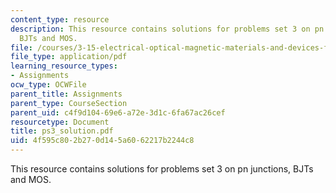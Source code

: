 ```yaml
---
content_type: resource
description: This resource contains solutions for problems set 3 on pn junctions,
  BJTs and MOS.
file: /courses/3-15-electrical-optical-magnetic-materials-and-devices-fall-2006/4f595c802b270d145a6062217b2244c8_ps3_solution.pdf
file_type: application/pdf
learning_resource_types:
- Assignments
ocw_type: OCWFile
parent_title: Assignments
parent_type: CourseSection
parent_uid: c4f9d104-69e6-a72e-3d1c-6fa67ac26cef
resourcetype: Document
title: ps3_solution.pdf
uid: 4f595c80-2b27-0d14-5a60-62217b2244c8
---
```

This resource contains solutions for problems set 3 on pn junctions, BJTs and MOS.

